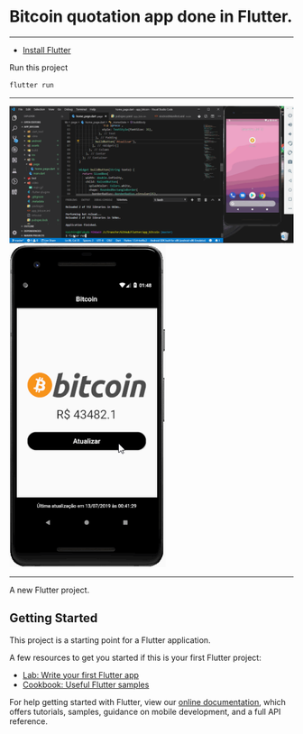 # Bitcoin quotation app done in Flutter.

---

- [Install Flutter](https://flutter.dev/docs/get-started/install)


Run this project

```sh
flutter run
```

---



![](./video/main.gif)
![](./video/main-1.gif)

---

A new Flutter project.

## Getting Started

This project is a starting point for a Flutter application.

A few resources to get you started if this is your first Flutter project:

- [Lab: Write your first Flutter app](https://flutter.dev/docs/get-started/codelab)
- [Cookbook: Useful Flutter samples](https://flutter.dev/docs/cookbook)

For help getting started with Flutter, view our 
[online documentation](https://flutter.dev/docs), which offers tutorials, 
samples, guidance on mobile development, and a full API reference.
